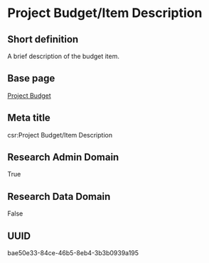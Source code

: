 # Project Budget/Item Description
## Short definition
A brief description of the budget item.
## Base page
[Project Budget](https://github.com/EuroCRIS/CASRAI-Dictionairies/blob/main/Objects/Project%20Budget.md)
## Meta title
csr:Project Budget/Item Description
## Research Admin Domain
True
## Research Data Domain
False
## UUID
bae50e33-84ce-46b5-8eb4-3b3b0939a195
